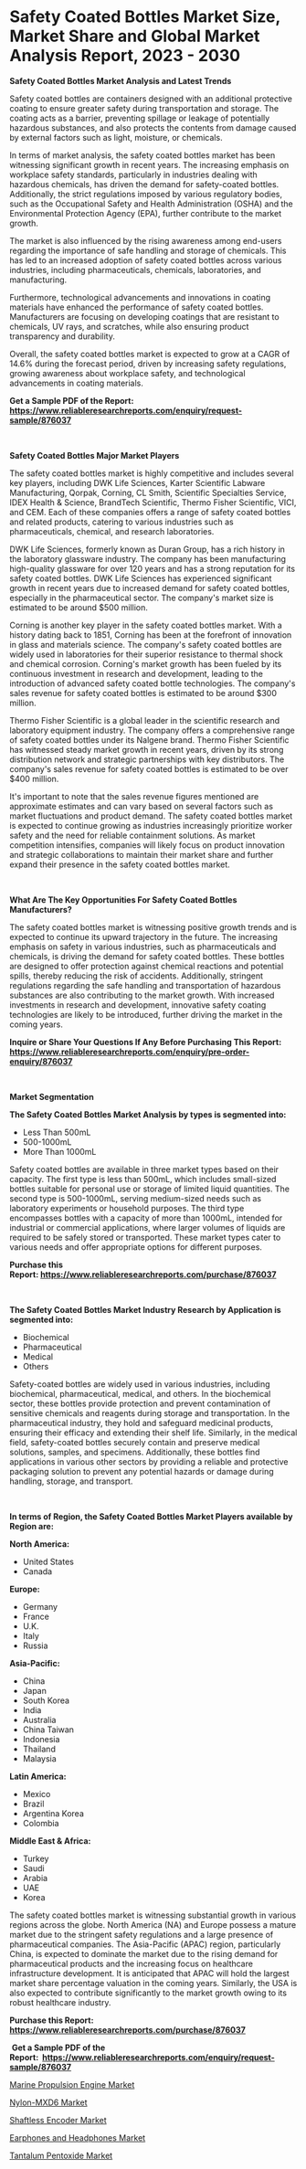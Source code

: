 <p><h1>Safety Coated Bottles Market Size, Market Share and Global Market Analysis Report, 2023 - 2030</h1></p><p><strong>Safety Coated Bottles Market Analysis and Latest Trends</strong></p>
<p><p>Safety coated bottles are containers designed with an additional protective coating to ensure greater safety during transportation and storage. The coating acts as a barrier, preventing spillage or leakage of potentially hazardous substances, and also protects the contents from damage caused by external factors such as light, moisture, or chemicals.</p><p>In terms of market analysis, the safety coated bottles market has been witnessing significant growth in recent years. The increasing emphasis on workplace safety standards, particularly in industries dealing with hazardous chemicals, has driven the demand for safety-coated bottles. Additionally, the strict regulations imposed by various regulatory bodies, such as the Occupational Safety and Health Administration (OSHA) and the Environmental Protection Agency (EPA), further contribute to the market growth.</p><p>The market is also influenced by the rising awareness among end-users regarding the importance of safe handling and storage of chemicals. This has led to an increased adoption of safety coated bottles across various industries, including pharmaceuticals, chemicals, laboratories, and manufacturing.</p><p>Furthermore, technological advancements and innovations in coating materials have enhanced the performance of safety coated bottles. Manufacturers are focusing on developing coatings that are resistant to chemicals, UV rays, and scratches, while also ensuring product transparency and durability.</p><p>Overall, the safety coated bottles market is expected to grow at a CAGR of 14.6% during the forecast period, driven by increasing safety regulations, growing awareness about workplace safety, and technological advancements in coating materials.</p></p>
<p><strong>Get a Sample PDF of the Report:&nbsp; <a href="https://www.reliableresearchreports.com/enquiry/request-sample/876037">https://www.reliableresearchreports.com/enquiry/request-sample/876037</a></strong></p>
<p>&nbsp;</p>
<p><strong>Safety Coated Bottles Major Market Players</strong></p>
<p><p>The safety coated bottles market is highly competitive and includes several key players, including DWK Life Sciences, Karter Scientific Labware Manufacturing, Qorpak, Corning, CL Smith, Scientific Specialties Service, IDEX Health & Science, BrandTech Scientific, Thermo Fisher Scientific, VICI, and CEM. Each of these companies offers a range of safety coated bottles and related products, catering to various industries such as pharmaceuticals, chemical, and research laboratories.</p><p>DWK Life Sciences, formerly known as Duran Group, has a rich history in the laboratory glassware industry. The company has been manufacturing high-quality glassware for over 120 years and has a strong reputation for its safety coated bottles. DWK Life Sciences has experienced significant growth in recent years due to increased demand for safety coated bottles, especially in the pharmaceutical sector. The company's market size is estimated to be around $500 million.</p><p>Corning is another key player in the safety coated bottles market. With a history dating back to 1851, Corning has been at the forefront of innovation in glass and materials science. The company's safety coated bottles are widely used in laboratories for their superior resistance to thermal shock and chemical corrosion. Corning's market growth has been fueled by its continuous investment in research and development, leading to the introduction of advanced safety coated bottle technologies. The company's sales revenue for safety coated bottles is estimated to be around $300 million.</p><p>Thermo Fisher Scientific is a global leader in the scientific research and laboratory equipment industry. The company offers a comprehensive range of safety coated bottles under its Nalgene brand. Thermo Fisher Scientific has witnessed steady market growth in recent years, driven by its strong distribution network and strategic partnerships with key distributors. The company's sales revenue for safety coated bottles is estimated to be over $400 million.</p><p>It's important to note that the sales revenue figures mentioned are approximate estimates and can vary based on several factors such as market fluctuations and product demand. The safety coated bottles market is expected to continue growing as industries increasingly prioritize worker safety and the need for reliable containment solutions. As market competition intensifies, companies will likely focus on product innovation and strategic collaborations to maintain their market share and further expand their presence in the safety coated bottles market.</p></p>
<p>&nbsp;</p>
<p><strong>What Are The Key Opportunities For Safety Coated Bottles Manufacturers?</strong></p>
<p><p>The safety coated bottles market is witnessing positive growth trends and is expected to continue its upward trajectory in the future. The increasing emphasis on safety in various industries, such as pharmaceuticals and chemicals, is driving the demand for safety coated bottles. These bottles are designed to offer protection against chemical reactions and potential spills, thereby reducing the risk of accidents. Additionally, stringent regulations regarding the safe handling and transportation of hazardous substances are also contributing to the market growth. With increased investments in research and development, innovative safety coating technologies are likely to be introduced, further driving the market in the coming years.</p></p>
<p><strong>Inquire or Share Your Questions If Any Before Purchasing This Report: <a href="https://www.reliableresearchreports.com/enquiry/pre-order-enquiry/876037">https://www.reliableresearchreports.com/enquiry/pre-order-enquiry/876037</a></strong></p>
<p>&nbsp;</p>
<p><strong>Market Segmentation</strong></p>
<p><strong>The Safety Coated Bottles Market Analysis by types is segmented into:</strong></p>
<p><ul><li>Less Than 500mL</li><li>500-1000mL</li><li>More Than 1000mL</li></ul></p>
<p><p>Safety coated bottles are available in three market types based on their capacity. The first type is less than 500mL, which includes small-sized bottles suitable for personal use or storage of limited liquid quantities. The second type is 500-1000mL, serving medium-sized needs such as laboratory experiments or household purposes. The third type encompasses bottles with a capacity of more than 1000mL, intended for industrial or commercial applications, where larger volumes of liquids are required to be safely stored or transported. These market types cater to various needs and offer appropriate options for different purposes.</p></p>
<p><strong>Purchase this Report:&nbsp;<a href="https://www.reliableresearchreports.com/purchase/876037">https://www.reliableresearchreports.com/purchase/876037</a></strong></p>
<p>&nbsp;</p>
<p><strong>The Safety Coated Bottles Market Industry Research by Application is segmented into:</strong></p>
<p><ul><li>Biochemical</li><li>Pharmaceutical</li><li>Medical</li><li>Others</li></ul></p>
<p><p>Safety-coated bottles are widely used in various industries, including biochemical, pharmaceutical, medical, and others. In the biochemical sector, these bottles provide protection and prevent contamination of sensitive chemicals and reagents during storage and transportation. In the pharmaceutical industry, they hold and safeguard medicinal products, ensuring their efficacy and extending their shelf life. Similarly, in the medical field, safety-coated bottles securely contain and preserve medical solutions, samples, and specimens. Additionally, these bottles find applications in various other sectors by providing a reliable and protective packaging solution to prevent any potential hazards or damage during handling, storage, and transport.</p></p>
<p>&nbsp;</p>
<p><strong>In terms of Region, the Safety Coated Bottles Market Players available by Region are:</strong></p>
<p>
    <p> <strong> North America: </strong>
        <ul>
            <li>United States</li>
            <li>Canada</li>
        </ul>
        </p> 
    <p> <strong> Europe: </strong>
        <ul>
            <li>Germany</li>
            <li>France</li>
            <li>U.K.</li>
            <li>Italy</li>
            <li>Russia</li>
        </ul>
        </p> 
    <p> <strong> Asia-Pacific: </strong>
        <ul>
            <li>China</li>
            <li>Japan</li>
            <li>South Korea</li>
            <li>India</li>
            <li>Australia</li>
            <li>China Taiwan</li>
            <li>Indonesia</li>
            <li>Thailand</li>
            <li>Malaysia</li>
        </ul>
        </p> 
    <p> <strong> Latin America: </strong>
        <ul>
            <li>Mexico</li>
            <li>Brazil</li>
            <li>Argentina Korea</li>
            <li>Colombia</li>
        </ul>
        </p> 
    <p> <strong> Middle East & Africa: </strong>
        <ul>
            <li>Turkey</li>
            <li>Saudi</li>
            <li>Arabia</li>
            <li>UAE</li>
            <li>Korea</li>
        </ul>
    </p>
    </p>
<p><p>The safety coated bottles market is witnessing substantial growth in various regions across the globe. North America (NA) and Europe possess a mature market due to the stringent safety regulations and a large presence of pharmaceutical companies. The Asia-Pacific (APAC) region, particularly China, is expected to dominate the market due to the rising demand for pharmaceutical products and the increasing focus on healthcare infrastructure development. It is anticipated that APAC will hold the largest market share percentage valuation in the coming years. Similarly, the USA is also expected to contribute significantly to the market growth owing to its robust healthcare industry.</p></p>
<p><strong>Purchase this Report: <a href="https://www.reliableresearchreports.com/purchase/876037">https://www.reliableresearchreports.com/purchase/876037</a></strong></p>
<p>&nbsp;<strong>Get a Sample PDF of the Report:&nbsp;&nbsp;<a href="https://www.reliableresearchreports.com/enquiry/request-sample/876037">https://www.reliableresearchreports.com/enquiry/request-sample/876037</a></strong></p>
<p><strong></strong></p>
<p><p><a href="https://issuu.com/reportprime-2/docs/marine-propulsion-engine-market-size-2030.pptx?fr=xKAE9_zU1NQ">Marine Propulsion Engine Market</a></p><p><a href="https://issuu.com/reportprime-2/docs/nylon-mxd6-market-size-2030.pptx?fr=xKAE9_zU1NQ">Nylon-MXD6 Market</a></p><p><a href="https://www.reportprime.com/shaftless-encoder-r2425">Shaftless Encoder Market</a></p><p><a href="https://medium.com/@vaughnkunde/earphones-and-headphones-market-size-growth-forecast-2023-2030-2c52afcbc622">Earphones and Headphones Market</a></p><p><a href="https://www.linkedin.com/pulse/tantalum-pentoxide-market-challenges-opportunities-growth-qy3ae/">Tantalum Pentoxide Market</a></p></p>